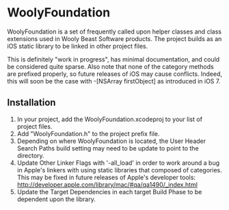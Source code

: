 WoolyFoundation
===============

WoolyFoundation is a set of frequently called upon helper classes and class extensions 
used in Wooly Beast Software products. The project builds as an iOS static library to be 
linked in other project files. 

This is definitely "work in progress", has minimal documentation, and could be considered
quite sparse. Also note that none of the category methods are prefixed properly, so future releases of iOS may cause conflicts.
Indeed, this will soon be the case with -[NSArray firstObject] as introduced in iOS 7.

Installation
------------
1. In your project, add the WoolyFoundation.xcodeproj to your list of project files.  
2. Add "WoolyFoundation.h" to the project prefix file.
3. Depending on where WoolyFoundation is located, the User Header Search Paths build setting may need to be update to point to the directory.
4. Update Other Linker Flags with '-all_load' in order to work around a bug in Apple's linkers with using static libraries that composed of categories. This may be fixed in future releases of Apple's developer tools: http://developer.apple.com/library/mac/#qa/qa1490/_index.html
5. Update the Target Dependencies in each target Build Phase to be dependent upon the library.
